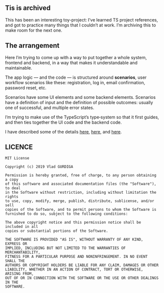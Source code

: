 ## Tis is archived

This has been an interesting toy-project: I’ve learned TS project references, and got to practice many things that I couldn’t at work. I’m archiving this to make room for the next one.

## The arrangement

Here I’m trying to come up with a way to put together a whole system, frontend and backend, in a way that makes it understandable and maintainable.

The app logic — and the code — is structured around **scenarios**, user workflow scenarios like these: registration, log in, email confirmation, password reset, etc.

Scenarios have some UI elements and some backend elements. Scenarios have a definition of input and the definition of possible outcomes: usually one of successful, and multiple error states.

I’m trying to make use of the TypeScript’s type‑system so that it first guides, and then ties together the UI code and the backend code.

I have described some of the details [here][1], [here][2], and [here][3].

[1]: https://gurdiga.com/blog/2020/01/31/simpler-architecture/
[2]: https://gurdiga.com/blog/2020/02/14/simpler-architecture-specifics/
[3]: https://gurdiga.com/blog/2020/03/16/simpler-architecture-validation-and-error-handling/

## LICENCE

```
MIT License

Copyright (c) 2019 Vlad GURDIGA

Permission is hereby granted, free of charge, to any person obtaining a copy
of this software and associated documentation files (the "Software"), to deal
in the Software without restriction, including without limitation the rights
to use, copy, modify, merge, publish, distribute, sublicense, and/or sell
copies of the Software, and to permit persons to whom the Software is
furnished to do so, subject to the following conditions:

The above copyright notice and this permission notice shall be included in all
copies or substantial portions of the Software.

THE SOFTWARE IS PROVIDED "AS IS", WITHOUT WARRANTY OF ANY KIND, EXPRESS OR
IMPLIED, INCLUDING BUT NOT LIMITED TO THE WARRANTIES OF MERCHANTABILITY,
FITNESS FOR A PARTICULAR PURPOSE AND NONINFRINGEMENT. IN NO EVENT SHALL THE
AUTHORS OR COPYRIGHT HOLDERS BE LIABLE FOR ANY CLAIM, DAMAGES OR OTHER
LIABILITY, WHETHER IN AN ACTION OF CONTRACT, TORT OR OTHERWISE, ARISING FROM,
OUT OF OR IN CONNECTION WITH THE SOFTWARE OR THE USE OR OTHER DEALINGS IN THE
SOFTWARE.
```
